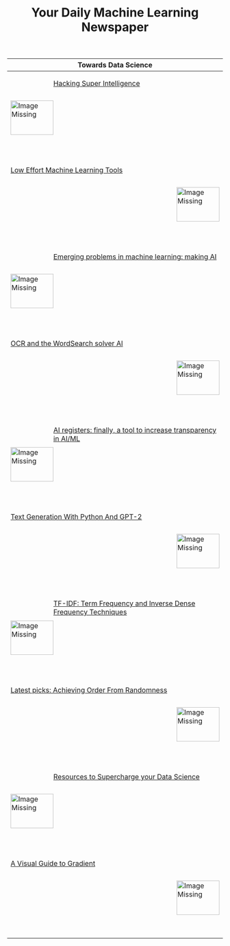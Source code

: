 <header><h1>Your Daily Machine Learning Newspaper</h1></header>


| Towards Data Science                                                                                                                                                                                                                                                                                                                                                                                                   |
|------------------------------------------------------------------------------------------------------------------------------------------------------------------------------------------------------------------------------------------------------------------------------------------------------------------------------------------------------------------------------------------------------------------------|
| <p><a href="https://towardsdatascience.com/hacking-super-intelligence-af5fe1fe6e26"><img width="100" height="80" align='left' src="https://cdn-images-1.medium.com/max/1200/1*kfl0cA4OenIaBo8m4zUHzQ.jpeg"                     alt="Image Missing" style="vertical-align:middle;margin:50px 0px">Hacking Super Intelligence</a></p>&nbsp;&nbsp;                                                                        |
| <p><a href="https://towardsdatascience.com/low-effort-machine-learning-tools-9622d7d57135"><img width="100" height="80" align='right' src="https://cdn-images-1.medium.com/max/800/1*l-_uMYUimj73v-1JlAsXKg.jpeg"                     alt="Image Missing" style="vertical-align:middle;margin:50px 0px">Low Effort Machine Learning Tools</a></p>&nbsp;&nbsp;                                                          |
| <p><a href="https://towardsdatascience.com/emerging-problems-in-machine-learning-making-ai-good-3980bb9fdd39"><img width="100" height="80" align='left' src="https://cdn-images-1.medium.com/max/800/1*_o6kgLxZmE8pTg-2cwfkdQ.jpeg"                     alt="Image Missing" style="vertical-align:middle;margin:50px 0px">Emerging problems in machine learning: making AI</a></p>&nbsp;&nbsp;                         |
| <p><a href="https://towardsdatascience.com/ocr-and-the-wordsearch-solver-ai-515aeb816bdf"><img width="100" height="80" align='right' src="https://cdn-images-1.medium.com/max/800/1*5UR8Yol9sE5x0j-T2oA_UQ.gif"                     alt="Image Missing" style="vertical-align:middle;margin:50px 0px">OCR and the WordSearch solver AI</a></p>&nbsp;&nbsp;                                                             |
| <p><a href="https://towardsdatascience.com/ai-registers-finally-a-tool-to-increase-transparency-in-ai-ml-f5694b1e317d"><img width="100" height="80" align='left' src="https://cdn-images-1.medium.com/max/800/1*dEeqrl8UnmcTB3UzxGbBlQ.jpeg"                     alt="Image Missing" style="vertical-align:middle;margin:50px 0px">AI registers: finally, a tool to increase transparency in AI/ML</a></p>&nbsp;&nbsp; |
| <p><a href="https://towardsdatascience.com/text-generation-with-python-and-gpt-2-1fecbff1635b"><img width="100" height="80" align='right' src="https://cdn-images-1.medium.com/max/800/0*ZM_TBzHiuJbRHNQi"                     alt="Image Missing" style="vertical-align:middle;margin:50px 0px">Text Generation With Python And GPT-2</a></p>&nbsp;&nbsp;                                                             |
| <p><a href="https://towardsdatascience.com/tf-idf-term-frequency-and-inverse-dense-frequency-techniques-472bf1ba311b"><img width="100" height="80" align='left' src="https://cdn-images-1.medium.com/max/800/0*6Wb93LVhSKGrJjRd"                     alt="Image Missing" style="vertical-align:middle;margin:50px 0px">TF-IDF: Term Frequency and Inverse Dense Frequency Techniques</a></p>&nbsp;&nbsp;               |
| <p><a href="https://towardsdatascience.com/latest-picks-achieving-order-from-randomness-d52d04b1f9d0"><img width="100" height="80" align='right' src="https://cdn-images-1.medium.com/max/800/0*7tomjHluGywrL4o5"                     alt="Image Missing" style="vertical-align:middle;margin:50px 0px">Latest picks: Achieving Order From Randomness</a></p>&nbsp;&nbsp;                                              |
| <p><a href="https://towardsdatascience.com/supercharge-data-science-562d891ef7f9"><img width="100" height="80" align='left' src="https://cdn-images-1.medium.com/max/800/1*_WwkmdQjS_udk_UJHLsTIQ.png"                     alt="Image Missing" style="vertical-align:middle;margin:50px 0px">Resources to Supercharge your Data Science</a></p>&nbsp;&nbsp;                                                            |
| <p><a href="https://towardsdatascience.com/a-visual-guide-to-gradient-boosted-trees-8d9ed578b33"><img width="100" height="80" align='right' src=""                     alt="Image Missing" style="vertical-align:middle;margin:50px 0px">A Visual Guide to Gradient</a></p>&nbsp;&nbsp;                                                                                                                                |